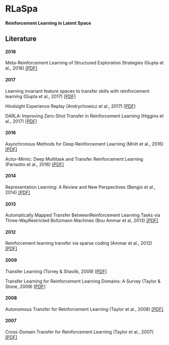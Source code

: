 # RLaSpa
#### Reinforcement Learning in Latent Space


## Literature

#### 2018
Meta-Reinforcement Learning of Structured Exploration Strategies (Gupta et al., 2018) [[PDF]](https://arxiv.org/pdf/1802.07245.pdf)

#### 2017
Learning invariant feature spaces to transfer skills with reinforcement learning (Gupta et al., 2017) [[PDF]](https://arxiv.org/pdf/1703.02949.pdf)

Hindsight Experience Replay (Andrychowicz et al., 2017) [[PDF]](https://arxiv.org/pdf/1707.01495.pdf)

DARLA: Improving Zero-Shot Transfer in Reinforcement Learning (Higgins et al., 2017) [[PDF]](https://arxiv.org/pdf/1707.08475.pdf)

#### 2016
Asynchronous Methods for Deep Reinforcement Learning (Mnih et al., 2016) [[PDF]](https://arxiv.org/pdf/1602.01783.pdf)

Actor-Mimic: Deep Multitask and Transfer Reinforcement Learning (Parisotto et al., 2016) [[PDF]](https://arxiv.org/pdf/1511.06342.pdf)

#### 2014
Representation Learning: A Review and New Perspectives (Bengio et al., 2014) [[PDF]](https://arxiv.org/pdf/1206.5538.pdf)

#### 2013
Automatically Mapped Transfer BetweenReinforcement Learning Tasks via Three-WayRestricted Boltzmann Machines (Bou Ammar et al, 2013) [[PDF]](http://www.ecmlpkdd2013.org/wp-content/uploads/2013/07/624.pdf)

#### 2012
Reinforcement learning transfer via sparse coding (Ammar et al., 2012) [[PDF]](https://pdfs.semanticscholar.org/65ea/abe5733ced3264c8939867561d133bfd8585.pdf)

#### 2009
Transfer Learning (Torrey & Shavlik, 2009) [[PDF]](http://ftp.cs.wisc.edu/machine-learning/shavlik-group/torrey.handbook09.pdf)

Transfer Learning for Reinforcement Learning Domains: A Survey (Taylor & Stone, 2009) [[PDF]](http://www.jmlr.org/papers/volume10/taylor09a/taylor09a.pdf)

#### 2008
Autonomous Transfer for Reinforcement Learning (Taylor et al., 2008) [[PDF]](https://pdfs.semanticscholar.org/316a/0dc979b4afc312f2c8ad6e6a65dfc4ff6c7b.pdf)

#### 2007
Cross-Domain Transfer for Reinforcement Learning (Taylor et al., 2007) [[PDF]](http://irll.eecs.wsu.edu/wp-content/papercite-data/pdf/icml07-taylor.pdf)
